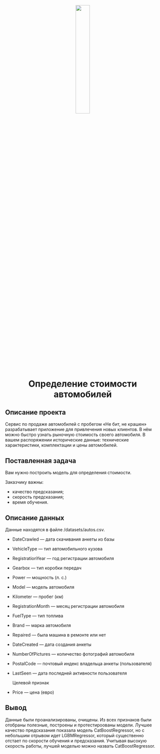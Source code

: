 <h2 align="center">
<img src="https://kupim-avto-moskow.ru/img/cars-and-vehicles.png" width="30%" >  

<h1 align="center">Определение стоимости автомобилей</h1>

## Описание проекта
Сервис по продаже автомобилей с пробегом «Не бит, не крашен» разрабатывает приложение для привлечения новых клиентов. В нём можно быстро узнать рыночную стоимость своего автомобиля. В вашем распоряжении исторические данные: технические характеристики, комплектации и цены автомобилей. 
 
## Поставленная задача
Вам нужно построить модель для определения стоимости.

Заказчику важны:

* качество предсказания;
* скорость предсказания;
* время обучения.

## Описание данных
 
Данные находятся в файле /datasets/autos.csv.

* DateCrawled — дата скачивания анкеты из базы
* VehicleType — тип автомобильного кузова
* RegistrationYear — год регистрации автомобиля
* Gearbox — тип коробки передач
* Power — мощность (л. с.)
* Model — модель автомобиля
* Kilometer — пробег (км)
* RegistrationMonth — месяц регистрации автомобиля
* FuelType — тип топлива
* Brand — марка автомобиля
* Repaired — была машина в ремонте или нет
* DateCreated — дата создания анкеты
* NumberOfPictures — количество фотографий автомобиля
* PostalCode — почтовый индекс владельца анкеты (пользователя)
* LastSeen — дата последней активности пользователя

  Целевой признак
* Price — цена (евро)

## Вывод
Данные были проанализированы, очищены. Из всех признаков были отобраны полезные, построены и протестироованы модели.
Лучшее качество предсказания показала модель CatBoostRegressor, но с небольшим отрывом идет LGBMRegressor, который существенно отстает по скорости обучения и предсказания. Учитывая высокую скорость работы, лучшей моделью можно назвать CatBoostRegressor.
